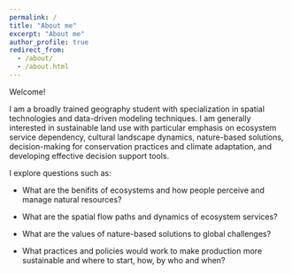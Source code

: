 ```yaml
---
permalink: /
title: "About me"
excerpt: "About me"
author_profile: true
redirect_from: 
  - /about/
  - /about.html
---
```


Welcome! 

I am a broadly trained geography student with specialization in spatial technologies and data-driven modeling techniques. I am generally interested in sustainable land use with particular emphasis on ecosystem service dependency, cultural landscape dynamics, nature-based solutions, decision-making for conservation practices and climate adaptation, and developing effective decision support tools.

I explore questions such as:

- What are the benifits of ecosystems and how people perceive and manage natural resources?

- What are the spatial flow paths and dynamics of ecosystem services?

- What are the values of nature-based solutions to global challenges?

- What practices and policies would work to make production more sustainable and where to start, how, by who and when?
